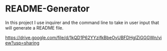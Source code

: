 # README-Generator

In this project I use inquirer and the command line to take in user input that will generate a README file.

https://drive.google.com/file/d/1kQD1P62YYzifkBbeOvUBFDHglZiGGGWn/view?usp=sharing
